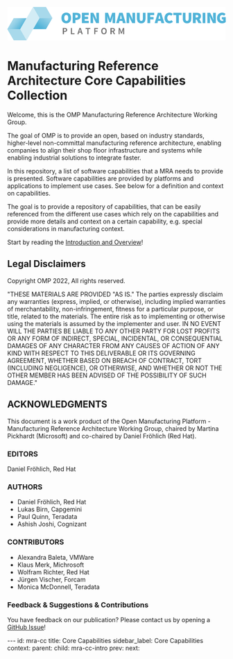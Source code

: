 ![OMP Logo](assets/images/omp-logo.png)
<br/>

# Manufacturing Reference Architecture Core Capabilities Collection

Welcome, this is the OMP Manufacturing Reference Architecture Working Group.

The goal of OMP is to provide an open, based on industry standards, higher-level non-committal manufacturing reference architecture, enabling companies to align their shop floor infrastructure and systems while enabling industrial solutions to integrate faster.   

In this repository, a list of software capabilities that a MRA needs to
provide is presented. Software capabilities are provided by platforms
and applications to implement use cases. See below for a definition and
context on capabilities.

The goal is to provide a repository of capabilities, that can be easily
referenced from the different use cases which rely on the capabilities
and provide more details and context on a certain capability, e.g.
special considerations in manufacturing context.

Start by reading the [Introduction and Overview](IntroductionAndOverview.md)!

## Legal Disclaimers
Copyright OMP 2022, All rights reserved.  

"THESE MATERIALS ARE PROVIDED "AS IS." The parties expressly disclaim
any warranties (express, implied, or otherwise), including implied
warranties of merchantability, non-infringement, fitness for a
particular purpose, or title, related to the materials. The entire risk
as to implementing or otherwise using the materials is assumed by the
implementer and user. IN NO EVENT WILL THE PARTIES BE LIABLE TO ANY
OTHER PARTY FOR LOST PROFITS OR ANY FORM OF INDIRECT, SPECIAL,
INCIDENTAL, OR CONSEQUENTIAL DAMAGES OF ANY CHARACTER FROM ANY CAUSES OF
ACTION OF ANY KIND WITH RESPECT TO THIS DELIVERABLE OR ITS GOVERNING
AGREEMENT, WHETHER BASED ON BREACH OF CONTRACT, TORT (INCLUDING
NEGLIGENCE), OR OTHERWISE, AND WHETHER OR NOT THE OTHER MEMBER HAS BEEN
ADVISED OF THE POSSIBILITY OF SUCH DAMAGE."

## ACKNOWLEDGMENTS
This document is a work product of the Open Manufacturing Platform -
Manufacturing Reference Architecture Working Group, chaired by Martina
Pickhardt (Microsoft) and co-chaired by Daniel Fröhlich (Red Hat).

### EDITORS
Daniel Fröhlich, Red Hat

### AUTHORS
* Daniel Fröhlich, Red Hat
* Lukas Birn, Capgemini
* Paul Quinn, Teradata
* Ashish Joshi, Cognizant

### CONTRIBUTORS
* Alexandra Baleta, VMWare
* Klaus Merk, Michrosoft
* Wolfram Richter, Red Hat
* Jürgen Vischer, Forcam
* Monica McDonnell, Teradata

### Feedback & Suggestions & Contributions
You have feedback on our publication? Please contact us by opening a [GitHub Issue](https://github.com/OpenManufacturingPlatform/mra-core-capabilities/issues)!


--- <!-- META -->
id: mra-cc
title: Core Capabilities
sidebar_label: Core Capabilities
context:
parent:
child: mra-cc-intro
prev:
next:
